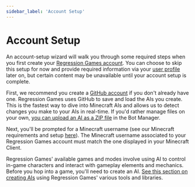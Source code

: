 ```yaml
---
sidebar_label: 'Account Setup'
---
```


# Account Setup

An account-setup wizard will walk you through some required steps when you first create your [Regression Games account](https://play.regression.gg).
You can choose to skip this setup for now and provide required information via your [user profile](https://play.regression.gg/account) later on, 
but certain content may be unavailable until your account setup is complete.

First, we recommend you create a [GitHub account](https://www.github.com) if you don't already have one.
Regression Games uses GitHub to save and load the AIs you create. This is the fastest way to dive into Minecraft AIs and allows us to detect changes you make to your AIs in real-time.
If you'd rather manage files on your own, [you can upload an AI as a ZIP file](./creating-bots/coding/upload-zip) in the Bot Manager.

Next, you'll be prompted for a Minecraft username (see our Minecraft requirements and setup [here](supported-games/minecraft/requirements)).
The Minecraft username associated to your Regression Games account must match the one displayed in your Minecraft Client.

Regression Games' available games and modes involve using AI to control in-game characters and interact with gameplay elements and mechanics.
Before you hop into a game, you'll need to create an AI. 
[See this section on creating AIs](./creating-bots/starter-templates) using Regression Games' various tools and libraries. 
